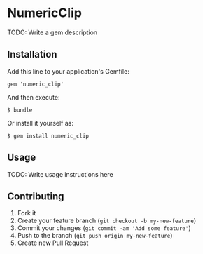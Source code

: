 # NumericClip

TODO: Write a gem description

## Installation

Add this line to your application's Gemfile:

    gem 'numeric_clip'

And then execute:

    $ bundle

Or install it yourself as:

    $ gem install numeric_clip

## Usage

TODO: Write usage instructions here

## Contributing

1. Fork it
2. Create your feature branch (`git checkout -b my-new-feature`)
3. Commit your changes (`git commit -am 'Add some feature'`)
4. Push to the branch (`git push origin my-new-feature`)
5. Create new Pull Request
